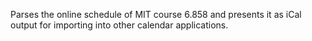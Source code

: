 Parses the online schedule of MIT course 6.858 and presents it as iCal output
for importing into other calendar applications.
